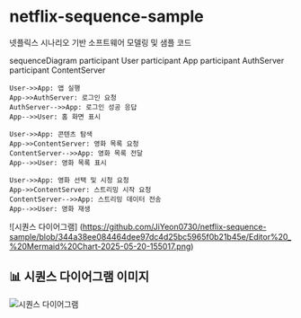 # netflix-sequence-sample
넷플릭스 시나리오 기반 소프트웨어 모델링 및 샘플 코드

sequenceDiagram
    participant User
    participant App
    participant AuthServer
    participant ContentServer

    User->>App: 앱 실행
    App->>AuthServer: 로그인 요청
    AuthServer-->>App: 로그인 성공 응답
    App-->>User: 홈 화면 표시

    User->>App: 콘텐츠 탐색
    App->>ContentServer: 영화 목록 요청
    ContentServer-->>App: 영화 목록 전달
    App-->>User: 영화 목록 표시

    User->>App: 영화 선택 및 시청 요청
    App->>ContentServer: 스트리밍 시작 요청
    ContentServer-->>App: 스트리밍 데이터 전송
    App-->>User: 영화 재생
    
![시퀀스 다이어그램] (https://github.com/JiYeon0730/netflix-sequence-sample/blob/344a38ee084464dee97dc4d25bc5965f0b21b45e/Editor%20_%20Mermaid%20Chart-2025-05-20-155017.png)

## 📊 시퀀스 다이어그램 이미지

![시퀀스 다이어그램](https://github.com/JiYeon0730/netflix-sequence-sample/blob/main/sequence.png?raw=true)
